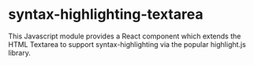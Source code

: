 # syntax-highlighting-textarea
This Javascript module provides a React component which extends the
HTML Textarea to support syntax-highlighting via the popular highlight.js
library.
